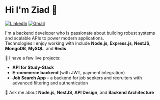 # Hi I'm Ziad 👋

[![LinkedIn](https://img.shields.io/badge/linkedin-0A66C2?style=for-the-badge&logo=linkedin&logoColor=white)](https://www.linkedin.com/in/ziad-dash-3ab0a2260/)
[![Gmail](https://img.shields.io/badge/Gmail-D14836?style=for-the-badge&logo=gmail&logoColor=white)](mailto:ziaddash33@gmail.com)

I'm a backend developer who is passionate about building robust systems and scalable APIs to power modern applications.  
Technologies I enjoy working with include **Node.js**, **Express.js**, **NestJS**, **MongoDB**, **MySQL**, and **Redis**.

🚀 I have a few live projects:
- **API for Study-Stack**
- **E-commerce backend** (with JWT, payment integration)
- **Job Search App** – a backend for job seekers and recruiters with advanced filtering and authentication


💬 Ask me about **Node.js**, **NestJS**, **API Design**, and **Backend Architecture**

